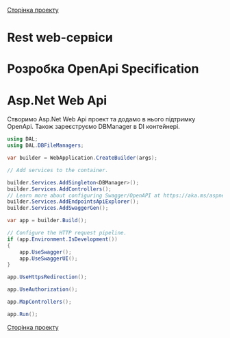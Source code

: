 [Сторінка проекту](https://github.com/Forgefill/TTP-41_IT_Course_Project)

# Rest web-сервіси
# Розробка OpenApi Specification
# Asp.Net Web Api

Створимо Asp.Net Web Api проект та додамо в нього підтримку OpenApi. Також зареєструємо DBManager в DI контейнері.
```C#
using DAL;
using DAL.DBFileManagers;

var builder = WebApplication.CreateBuilder(args);

// Add services to the container.

builder.Services.AddSingleton<DBManager>();
builder.Services.AddControllers();
// Learn more about configuring Swagger/OpenAPI at https://aka.ms/aspnetcore/swashbuckle
builder.Services.AddEndpointsApiExplorer();
builder.Services.AddSwaggerGen();

var app = builder.Build();

// Configure the HTTP request pipeline.
if (app.Environment.IsDevelopment())
{
    app.UseSwagger();
    app.UseSwaggerUI();
}

app.UseHttpsRedirection();

app.UseAuthorization();

app.MapControllers();

app.Run();
```


[Сторінка проекту](https://github.com/Forgefill/TTP-41_IT_Course_Project)
